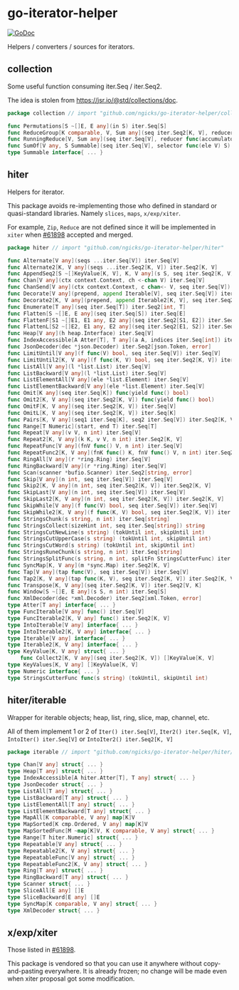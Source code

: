 # go-iterator-helper

[![GoDoc](https://godoc.org/github.com/golang/gddo?status.svg)](https://pkg.go.dev/github.com/ngicks/go-iterator-helper)

Helpers / converters / sources for iterators.

## collection

Some useful function consuming iter.Seq / iter.Seq2.

The idea is stolen from https://jsr.io/@std/collections/doc.

```go
package collection // import "github.com/ngicks/go-iterator-helper/collection"

func Permutations[S ~[]E, E any](in S) iter.Seq[S]
func ReduceGroup[K comparable, V, Sum any](seq iter.Seq2[K, V], reducer func(accumulator Sum, current V) Sum, initial Sum) map[K]Sum
func RunningReduce[V, Sum any](seq iter.Seq[V], reducer func(accumulator Sum, current V, i int) Sum, ...) iter.Seq[Sum]
func SumOf[V any, S Summable](seq iter.Seq[V], selector func(ele V) S) S
type Summable interface{ ... }

```

## hiter

Helpers for iterator.

This package avoids re-implementing those who defined in standard or quasi-standard libraries.
Namely `slices`, `maps`, `x/exp/xiter`.

For example, `Zip`, `Reduce` are not defined since it will be implemented in `xiter` when
[#61898](https://github.com/golang/go/issues/61898) accepted and merged.

```go
package hiter // import "github.com/ngicks/go-iterator-helper/hiter"

func Alternate[V any](seqs ...iter.Seq[V]) iter.Seq[V]
func Alternate2[K, V any](seqs ...iter.Seq2[K, V]) iter.Seq2[K, V]
func AppendSeq2[S ~[]KeyValue[K, V], K, V any](s S, seq iter.Seq2[K, V]) S
func Chan[V any](ctx context.Context, ch <-chan V) iter.Seq[V]
func ChanSend[V any](ctx context.Context, c chan<- V, seq iter.Seq[V]) (v V, sentAll bool)
func Decorate[V any](prepend, append Iterable[V], seq iter.Seq[V]) iter.Seq[V]
func Decorate2[K, V any](prepend, append Iterable2[K, V], seq iter.Seq2[K, V]) iter.Seq2[K, V]
func Enumerate[T any](seq iter.Seq[T]) iter.Seq2[int, T]
func Flatten[S ~[]E, E any](seq iter.Seq[S]) iter.Seq[E]
func FlattenF[S1 ~[]E1, E1 any, E2 any](seq iter.Seq2[S1, E2]) iter.Seq2[E1, E2]
func FlattenL[S2 ~[]E2, E1 any, E2 any](seq iter.Seq2[E1, S2]) iter.Seq2[E1, E2]
func Heap[V any](h heap.Interface) iter.Seq[V]
func IndexAccessible[A Atter[T], T any](a A, indices iter.Seq[int]) iter.Seq2[int, T]
func JsonDecoder(dec *json.Decoder) iter.Seq2[json.Token, error]
func LimitUntil[V any](f func(V) bool, seq iter.Seq[V]) iter.Seq[V]
func LimitUntil2[K, V any](f func(K, V) bool, seq iter.Seq2[K, V]) iter.Seq2[K, V]
func ListAll[V any](l *list.List) iter.Seq[V]
func ListBackward[V any](l *list.List) iter.Seq[V]
func ListElementAll[V any](ele *list.Element) iter.Seq[V]
func ListElementBackward[V any](ele *list.Element) iter.Seq[V]
func Omit[K any](seq iter.Seq[K]) func(yield func() bool)
func Omit2[K, V any](seq iter.Seq2[K, V]) func(yield func() bool)
func OmitF[K, V any](seq iter.Seq2[K, V]) iter.Seq[V]
func OmitL[K, V any](seq iter.Seq2[K, V]) iter.Seq[K]
func Pairs[K, V any](seq1 iter.Seq[K], seq2 iter.Seq[V]) iter.Seq2[K, V]
func Range[T Numeric](start, end T) iter.Seq[T]
func Repeat[V any](v V, n int) iter.Seq[V]
func Repeat2[K, V any](k K, v V, n int) iter.Seq2[K, V]
func RepeatFunc[V any](fnV func() V, n int) iter.Seq[V]
func RepeatFunc2[K, V any](fnK func() K, fnV func() V, n int) iter.Seq2[K, V]
func RingAll[V any](r *ring.Ring) iter.Seq[V]
func RingBackward[V any](r *ring.Ring) iter.Seq[V]
func Scan(scanner *bufio.Scanner) iter.Seq2[string, error]
func Skip[V any](n int, seq iter.Seq[V]) iter.Seq[V]
func Skip2[K, V any](n int, seq iter.Seq2[K, V]) iter.Seq2[K, V]
func SkipLast[V any](n int, seq iter.Seq[V]) iter.Seq[V]
func SkipLast2[K, V any](n int, seq iter.Seq2[K, V]) iter.Seq2[K, V]
func SkipWhile[V any](f func(V) bool, seq iter.Seq[V]) iter.Seq[V]
func SkipWhile2[K, V any](f func(K, V) bool, seq iter.Seq2[K, V]) iter.Seq2[K, V]
func StringsChunk(s string, n int) iter.Seq[string]
func StringsCollect(sizeHint int, seq iter.Seq[string]) string
func StringsCutNewLine(s string) (tokUntil int, skipUntil int)
func StringsCutUpperCase(s string) (tokUntil int, skipUntil int)
func StringsCutWord(s string) (tokUntil int, skipUntil int)
func StringsRuneChunk(s string, n int) iter.Seq[string]
func StringsSplitFunc(s string, n int, splitFn StringsCutterFunc) iter.Seq[string]
func SyncMap[K, V any](m *sync.Map) iter.Seq2[K, V]
func Tap[V any](tap func(V), seq iter.Seq[V]) iter.Seq[V]
func Tap2[K, V any](tap func(K, V), seq iter.Seq2[K, V]) iter.Seq2[K, V]
func Transpose[K, V any](seq iter.Seq2[K, V]) iter.Seq2[V, K]
func Window[S ~[]E, E any](s S, n int) iter.Seq[S]
func XmlDecoder(dec *xml.Decoder) iter.Seq2[xml.Token, error]
type Atter[T any] interface{ ... }
type FuncIterable[V any] func() iter.Seq[V]
type FuncIterable2[K, V any] func() iter.Seq2[K, V]
type IntoIterable[V any] interface{ ... }
type IntoIterable2[K, V any] interface{ ... }
type Iterable[V any] interface{ ... }
type Iterable2[K, V any] interface{ ... }
type KeyValue[K, V any] struct{ ... }
    func Collect2[K, V any](seq iter.Seq2[K, V]) []KeyValue[K, V]
type KeyValues[K, V any] []KeyValue[K, V]
type Numeric interface{ ... }
type StringsCutterFunc func(s string) (tokUntil, skipUntil int)

```

## hiter/iterable

Wrapper for iterable objects; heap, list, ring, slice, map, channel, etc.

All of them implement 1 or 2 of `Iter() iter.Seq[V]`, `Iter2() iter.Seq[K, V]`, `IntoIter() iter.Seq[V]` or `IntoIter2() iter.Seq2[K, V]`

```go
package iterable // import "github.com/ngicks/go-iterator-helper/hiter/iterable"

type Chan[V any] struct{ ... }
type Heap[T any] struct{ ... }
type IndexAccessible[A hiter.Atter[T], T any] struct{ ... }
type JsonDecoder struct{ ... }
type ListAll[T any] struct{ ... }
type ListBackward[T any] struct{ ... }
type ListElementAll[T any] struct{ ... }
type ListElementBackward[T any] struct{ ... }
type MapAll[K comparable, V any] map[K]V
type MapSorted[K cmp.Ordered, V any] map[K]V
type MapSortedFunc[M ~map[K]V, K comparable, V any] struct{ ... }
type Range[T hiter.Numeric] struct{ ... }
type Repeatable[V any] struct{ ... }
type Repeatable2[K, V any] struct{ ... }
type RepeatableFunc[V any] struct{ ... }
type RepeatableFunc2[K, V any] struct{ ... }
type Ring[T any] struct{ ... }
type RingBackward[T any] struct{ ... }
type Scanner struct{ ... }
type SliceAll[E any] []E
type SliceBackward[E any] []E
type SyncMap[K comparable, V any] struct{ ... }
type XmlDecoder struct{ ... }

```

## x/exp/xiter

Those listed in [#61898](https://github.com/golang/go/issues/61898).

This package is vendored so that you can use it anywhere without copy-and-pasting everywhere.
It is already frozen; no change will be made even when xiter proposal got some modification.
